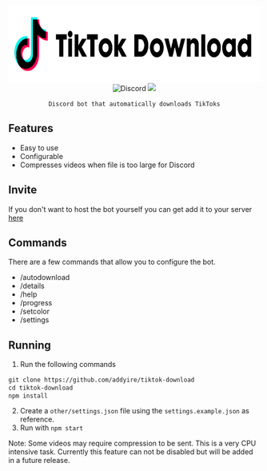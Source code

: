 <div align="center">
    <img src="./other/readme/logo.png" height=150><br>
    <img alt="Discord" src="https://img.shields.io/discord/792286443660771359?logo=discord">
    <a href="https://discord.com/oauth2/authorize?client_id=819836629250080779&scope=bot&permissions=11264"><img src="https://img.shields.io/badge/servers-99%2B-green"></a>

    Discord bot that automatically downloads TikToks

</div>

## Features

- Easy to use
- Configurable
- Compresses videos when file is too large for Discord

## Invite

If you don't want to host the bot yourself you can get add it to your server [here](https://discord.com/oauth2/authorize?client_id=819836629250080779&scope=bot&permissions=11264)

## Commands

There are a few commands that allow you to configure the bot. 

- /autodownload 
- /details
- /help
- /progress
- /setcolor
- /settings

## Running

1. Run the following commands
```
git clone https://github.com/addyire/tiktok-download
cd tiktok-download
npm install
```
2. Create a `other/settings.json` file using the `settings.example.json` as reference.
3. Run with `npm start`

Note: Some videos may require compression to be sent. This is a very CPU intensive task. Currently this feature can not be disabled but will be added in a future release.